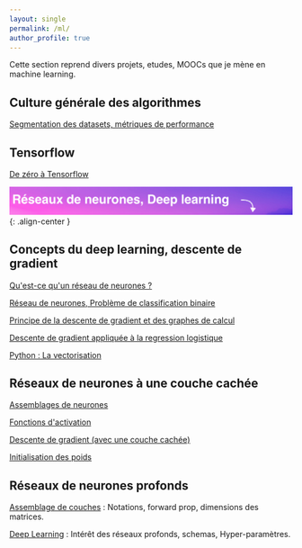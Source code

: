 ```yaml
---
layout: single
permalink: /ml/
author_profile: true
---
```


Cette section reprend divers projets, etudes, MOOCs que je mène en machine learning.

## Culture générale des algorithmes
[Segmentation des datasets, métriques de performance](https://alexpeterbec.github.io/metrics/scoring/algorithm-scoring/)

## Tensorflow
[De zéro à Tensorflow](https://alexpeterbec.github.io/definitions/tensorflow/tensors/tensorflow-theorie/)

![image](/assets/images/banners/deep-learning.png){: .align-center }

## Concepts du deep learning, descente de gradient

[Qu'est-ce qu'un réseau de neurones ?](https://alexpeterbec.github.io/nn/nn-intro-dl/)

[Réseau de neurones, Problème de classification binaire](https://alexpeterbec.github.io/nn/logreg/nn-log-reg/)

[Principe de la descente de gradient et des graphes de calcul](https://alexpeterbec.github.io/ml/graph/algebre/nn-gradient-computation/)

[Descente de gradient appliquée à la regression logistique](https://alexpeterbec.github.io/ml/nn-gradient-applied/)

[Python : La vectorisation](https://alexpeterbec.github.io/ml/python/nn-vectorization/)

## Réseaux de neurones à une couche cachée

[Assemblages de neurones](https://alexpeterbec.github.io/neural/nets/shallow-network/)

[Fonctions d'activation](https://alexpeterbec.github.io/deep/learning/activation/shallow-activation-functions/)

[Descente de gradient (avec une couche cachée)](https://alexpeterbec.github.io/deep/learning/gradient/shallow-gradient-descent/)

[Initialisation des poids](https://alexpeterbec.github.io/deep/learning/weights/shallow-weight-init/)

## Réseaux de neurones profonds

[Assemblage de couches](https://alexpeterbec.github.io/deep-learning/deep-networks/) : Notations, forward prop, dimensions des matrices.

[Deep Learning](https://alexpeterbec.github.io/deep-learning/deep-representation/) : Intérêt des réseaux profonds, schemas, Hyper-paramètres.
